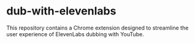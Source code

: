 # dub-with-elevenlabs
This repository contains a Chrome extension designed to streamline the user experience of ElevenLabs dubbing with YouTube.
